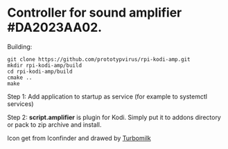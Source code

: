 Controller for sound amplifier #DA2023AA02.
================
Building:
```
git clone https://github.com/prototypvirus/rpi-kodi-amp.git
mkdir rpi-kodi-amp/build
cd rpi-kodi-amp/build
cmake ..
make
```
Step 1:
Add application to startup as service (for example to systemctl services)

Step 2:
**script.amplifier** is plugin for Kodi. Simply put it to addons directory or pack to zip archive and install.

Icon get from Iconfinder and drawed by [Turbomilk](http://turbomilk.com/)
